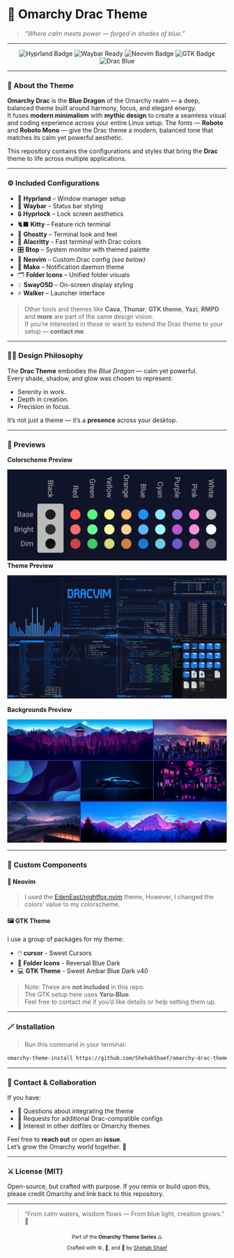 # 🐉 Omarchy Drac Theme  
> *“Where calm meets power — forged in shades of blue.”*

---

<p align="center">
  <img src="https://img.shields.io/badge/Made%20for-Hyprland-blue?style=for-the-badge&logo=archlinux" alt="Hyprland Badge">
  <img src="https://img.shields.io/badge/Waybar-ready-1E90FF?style=for-the-badge&logo=linux" alt="Waybar Ready">
  <img src="https://img.shields.io/badge/Neovim-custom-0AA7FF?style=for-the-badge&logo=neovim" alt="Neovim Badge">
  <img src="https://img.shields.io/badge/GTK-styled-0078D4?style=for-the-badge&logo=gnome" alt="GTK Badge">
  <img src="https://img.shields.io/badge/Theme-Drac%20Blue-4682B4?style=for-the-badge&logo=palette" alt="Drac Blue">
</p>

---

### 🌌 About the Theme

**Omarchy Drac** is the **Blue Dragon** of the Omarchy realm — a deep, balanced theme built around harmony, focus, and elegant energy.  
It fuses **modern minimalism** with **mythic design** to create a seamless visual and coding experience across your entire Linux setup.
The fonts — **Roboto** and **Roboto Mono** — give the Drac theme a modern, balanced tone that matches its calm yet powerful aesthetic.

This repository contains the configurations and styles that bring the **Drac** theme to life across multiple applications.

---

### ⚙️ Included Configurations

- 🐧 **Hyprland** – Window manager setup  
- 🧭 **Waybar** – Status bar styling  
- 🔒 **Hyprlock** – Lock screen aesthetics
- 🐈‍⬛ **Kitty** – Feature rich terminal
- 🧩 **Ghostty** – Terminal look and feel  
- 🦇 **Alacritty** – Fast terminal with Drac colors  
- 🎛️ **Btop** – System monitor with themed palette  
- 🧠 **Neovim** – Custom Drac config *(see below)*  
- 🔔 **Mako** – Notification daemon theme  
- 🗂️ **Folder Icons** – Unified folder visuals  
- 💡 **SwayOSD** – On-screen display styling  
- ⚡ **Walker** – Launcher interface  

> Other tools and themes like **Cava**, **Thunar**, **GTK theme**, **Yazi**, **RMPD** and **more** are part of the same design vision.  
> If you’re interested in these or want to extend the Drac theme to your setup — **contact me**.

---

### 🧙‍♂️ Design Philosophy

The **Drac Theme** embodies the *Blue Dragon* — calm yet powerful.  
Every shade, shadow, and glow was chosen to represent:
- Serenity in work.  
- Depth in creation.  
- Precision in focus.  

It’s not just a theme — it’s a **presence** across your desktop.

---

### 📸 Previews

**Colorscheme Preview**

![Colorscheme-preview](Colorscheme-preview.png)
**Theme Preview**

![Theme-preview](theme-preview.png)

**Backgrounds Preview**

![Backgrounds-preview](Background-preview.jpg)

---

### 🧩 Custom Components

#### 🧠 Neovim
> I used the [EdenEast/nightfox.nvim](https://github.com/EdenEast/nightfox.nvim) theme, However, I changed the colors' value to my colorscheme.

#### 🖼️ GTK Theme
I use a group of packages for my theme:
- 🖱️ **cursor** - Sweet Cursors
- 📁 **Folder Icons** - Reversal Blue Dark
- 💻 **GTK Theme** - Sweet Ambar Blue Dark v40

> Note: These are **not included** in this repo.  
> The GTK setup here uses **Yaru-Blue**.  
> Feel free to contact me if you’d like details or help setting them up.

---

### 🪄 Installation

> Run this command in your terminal:

```bash
omarchy-theme-install https://github.com/ShehabShaef/omarchy-drac-theme
```
---

### 🧭 Contact & Collaboration

If you have:
- 💬 Questions about integrating the theme  
- 🧩 Requests for additional Drac-compatible configs  
- 🐾 Interest in other dotfiles or Omarchy themes  

Feel free to **reach out** or open an **issue**.  
Let’s grow the Omarchy world together. 🐉

---

### ⚔️ License (MIT)

Open-source, but crafted with purpose.
If you remix or build upon this, please credit Omarchy and link back to this repository.

---

> “From calm waters, wisdom flows —
> From blue light, creation grows.” 🌊

<p align="center">
  <sub>Part of the <b>Omarchy Theme Series</b> 🜂</sub><br/>
  <sub>Crafted with ⚙️, 🎨, and 🐉 by <a href="https://github.com/ShehabShaef">Shehab Shaef</a></sub>
</p>
